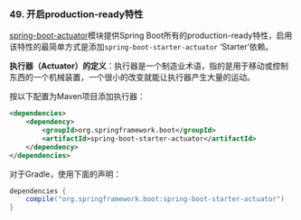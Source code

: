 ### 49. 开启production-ready特性

[spring-boot-actuator](https://github.com/spring-projects/spring-boot/tree/v2.0.0.RELEASE/spring-boot-project/spring-boot-actuator)模块提供Spring Boot所有的production-ready特性，启用该特性的最简单方式是添加`spring-boot-starter-actuator` ‘Starter’依赖。

**执行器（Actuator）的定义**：执行器是一个制造业术语，指的是用于移动或控制东西的一个机械装置，一个很小的改变就能让执行器产生大量的运动。

按以下配置为Maven项目添加执行器：
```xml
<dependencies>
    <dependency>
        <groupId>org.springframework.boot</groupId>
        <artifactId>spring-boot-starter-actuator</artifactId>
    </dependency>
</dependencies>
```
对于Gradle，使用下面的声明：
```java
dependencies {
    compile("org.springframework.boot:spring-boot-starter-actuator")
}
```
